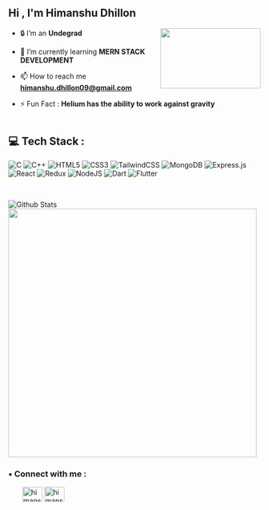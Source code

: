 
<h2 >  Hi  , I'm Himanshu Dhillon</h2>  <img align="right" src="https://c.tenor.com/FcVg5W9zZJQAAAAC/error.gif" height="120px" width="200px">

-  🔒 I’m an **Undegrad**

- 🌱 I’m currently learning **MERN STACK DEVELOPMENT**    

- 📫 How to reach me **himanshu.dhillon09@gmail.com** 

- ⚡ Fun Fact : **Helium has the ability to work against gravity**
<br/><br/>







## 💻 Tech Stack :
![C](https://img.shields.io/badge/c-%2300599C.svg?style=flat-square&logo=c&logoColor=white) ![C++](https://img.shields.io/badge/c++-%2300599C.svg?style=flat-square&logo=c%2B%2B&logoColor=white) ![HTML5](https://img.shields.io/badge/html5-%23E34F26.svg?style=flat-square&logo=html5&logoColor=white) ![CSS3](https://img.shields.io/badge/css3-%231572B6.svg?style=flat-square&logo=css3&logoColor=white) ![TailwindCSS](https://img.shields.io/badge/tailwindcss-%2338B2AC.svg?style=flat-square&logo=tailwind-css&logoColor=white)  ![MongoDB](https://img.shields.io/badge/MongoDB-%234ea94b.svg?style=flat-square&logo=mongodb&logoColor=white) ![Express.js](https://img.shields.io/badge/express.js-%23404d59.svg?style=flat-square&logo=express&logoColor=%2361DAFB) ![React](https://img.shields.io/badge/react-%2320232a.svg?style=flat-square&logo=react&logoColor=%2361DAFB) ![Redux](https://img.shields.io/badge/redux-%23593d88.svg?style=flat-square&logo=redux&logoColor=white) ![NodeJS](https://img.shields.io/badge/node.js-6DA55F?style=flat-square&logo=node.js&logoColor=white) ![Dart](https://img.shields.io/badge/dart-%230175C2.svg?style=flat-square&logo=dart&logoColor=white) ![Flutter](https://img.shields.io/badge/Flutter-%2302569B.svg?style=flat-square&logo=Flutter&logoColor=white)






<br/>

![Github Stats](https://github-stats-alpha.vercel.app/api/?username=himanshudhillon09&tc=333&ic=333)<br/>
<img src="https://github-readme-streak-stats.herokuapp.com?user=himanshudhillon09&theme=grey" width="496px">





<h3>▪ Connect with me :</h3>


<p align="left">
  &nbsp;&nbsp;&nbsp;&nbsp;&nbsp;&nbsp;
<a href="https://twitter.com/Himanshu09052" target="blank"><img align="center" src="https://cdn.jsdelivr.net/npm/simple-icons@3.0.1/icons/twitter.svg" alt="himanshudhillon09" height="30" width="40" /></a>
<a href="https://linkedin.com/in/himanshu095" target="blank"><img align="center" src="https://cdn.jsdelivr.net/npm/simple-icons@3.0.1/icons/linkedin.svg" alt="himanshudhillon09" height="30" width="40" /></a>


</p>





